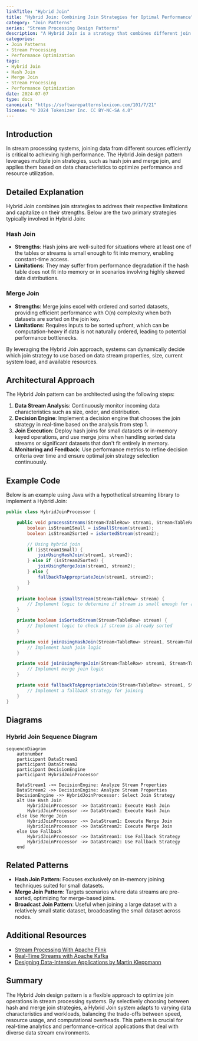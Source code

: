 ```yaml
---
linkTitle: "Hybrid Join"
title: "Hybrid Join: Combining Join Strategies for Optimal Performance"
category: "Join Patterns"
series: "Stream Processing Design Patterns"
description: "A Hybrid Join is a strategy that combines different join techniques, such as hash join and merge join, to optimize performance in stream processing systems. It selects the most efficient join strategy based on data characteristics and workloads."
categories:
- Join Patterns
- Stream Processing
- Performance Optimization
tags:
- Hybrid Join
- Hash Join
- Merge Join
- Stream Processing
- Performance Optimization
date: 2024-07-07
type: docs
canonical: "https://softwarepatternslexicon.com/101/7/21"
license: "© 2024 Tokenizer Inc. CC BY-NC-SA 4.0"
---
```


## Introduction

In stream processing systems, joining data from different sources efficiently is critical to achieving high performance. The Hybrid Join design pattern leverages multiple join strategies, such as hash join and merge join, and applies them based on data characteristics to optimize performance and resource utilization.

## Detailed Explanation

Hybrid Join combines join strategies to address their respective limitations and capitalize on their strengths. Below are the two primary strategies typically involved in Hybrid Join:

### Hash Join

- **Strengths**: Hash joins are well-suited for situations where at least one of the tables or streams is small enough to fit into memory, enabling constant-time access.
- **Limitations**: They may suffer from performance degradation if the hash table does not fit into memory or in scenarios involving highly skewed data distributions.

### Merge Join

- **Strengths**: Merge joins excel with ordered and sorted datasets, providing efficient performance with O(n) complexity when both datasets are sorted on the join key.
- **Limitations**: Requires inputs to be sorted upfront, which can be computation-heavy if data is not naturally ordered, leading to potential performance bottlenecks.

By leveraging the Hybrid Join approach, systems can dynamically decide which join strategy to use based on data stream properties, size, current system load, and available resources.

## Architectural Approach

The Hybrid Join pattern can be architected using the following steps:

1. **Data Stream Analysis**: Continuously monitor incoming data characteristics such as size, order, and distribution.
2. **Decision Engine**: Implement a decision engine that chooses the join strategy in real-time based on the analysis from step 1.
3. **Join Execution**: Deploy hash joins for small datasets or in-memory keyed operations, and use merge joins when handling sorted data streams or significant datasets that don't fit entirely in memory.
4. **Monitoring and Feedback**: Use performance metrics to refine decision criteria over time and ensure optimal join strategy selection continuously.

## Example Code

Below is an example using Java with a hypothetical streaming library to implement a Hybrid Join:

```java
public class HybridJoinProcessor {

    public void processStreams(Stream<TableRow> stream1, Stream<TableRow> stream2) {
        boolean isStream1Small = isSmallStream(stream1);
        boolean isStream2Sorted = isSortedStream(stream2);

        // Using hybrid join
        if (isStream1Small) {
            joinUsingHashJoin(stream1, stream2);
        } else if (isStream2Sorted) {
            joinUsingMergeJoin(stream1, stream2);
        } else {
            fallbackToAppropriateJoin(stream1, stream2);
        }
    }

    private boolean isSmallStream(Stream<TableRow> stream) {
        // Implement logic to determine if stream is small enough for a hash join
    }

    private boolean isSortedStream(Stream<TableRow> stream) {
        // Implement logic to check if stream is already sorted
    }

    private void joinUsingHashJoin(Stream<TableRow> stream1, Stream<TableRow> stream2) {
        // Implement hash join logic
    }

    private void joinUsingMergeJoin(Stream<TableRow> stream1, Stream<TableRow> stream2) {
        // Implement merge join logic
    }

    private void fallbackToAppropriateJoin(Stream<TableRow> stream1, Stream<TableRow> stream2) {
        // Implement a fallback strategy for joining
    }
}
```

## Diagrams

### Hybrid Join Sequence Diagram

```mermaid
sequenceDiagram
    autonumber
    participant DataStream1
    participant DataStream2
    participant DecisionEngine
    participant HybridJoinProcessor

    DataStream1 ->> DecisionEngine: Analyze Stream Properties
    DataStream2 ->> DecisionEngine: Analyze Stream Properties
    DecisionEngine ->> HybridJoinProcessor: Select Join Strategy
    alt Use Hash Join
        HybridJoinProcessor ->> DataStream1: Execute Hash Join
        HybridJoinProcessor ->> DataStream2: Execute Hash Join
    else Use Merge Join
        HybridJoinProcessor ->> DataStream1: Execute Merge Join
        HybridJoinProcessor ->> DataStream2: Execute Merge Join
    else Use Fallback
        HybridJoinProcessor ->> DataStream1: Use Fallback Strategy
        HybridJoinProcessor ->> DataStream2: Use Fallback Strategy
    end
```

## Related Patterns

- **Hash Join Pattern**: Focuses exclusively on in-memory joining techniques suited for small datasets.
- **Merge Join Pattern**: Targets scenarios where data streams are pre-sorted, optimizing for merge-based joins.
- **Broadcast Join Pattern**: Useful when joining a large dataset with a relatively small static dataset, broadcasting the small dataset across nodes.

## Additional Resources

- [Stream Processing With Apache Flink](https://flink.apache.org/)
- [Real-Time Streams with Apache Kafka](https://kafka.apache.org/)
- [Designing Data-Intensive Applications by Martin Kleppmann](https://dataintensive.net/)

## Summary

The Hybrid Join design pattern is a flexible approach to optimize join operations in stream processing systems. By selectively choosing between hash and merge join strategies, a Hybrid Join system adapts to varying data characteristics and workloads, balancing the trade-offs between speed, resource usage, and computational overheads. This pattern is crucial for real-time analytics and performance-critical applications that deal with diverse data stream environments.
